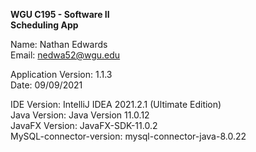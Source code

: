 <B>WGU C195 - Software II<br />
Scheduling App<br /></b>

Name: Nathan Edwards <br />
Email: nedwa52@wgu.edu<br />

Application Version: 1.1.3<br />
Date: 09/09/2021<br />

IDE Version: IntelliJ IDEA 2021.2.1 (Ultimate Edition)<br />
Java Version: Java Version 11.0.12<br />
JavaFX Version: JavaFX-SDK-11.0.2<br />
MySQL-connector-version: mysql-connector-java-8.0.22<br />
